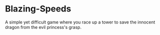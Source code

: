 # Blazing-Speeds
A simple yet difficult game where you race up a tower to save the innocent dragon from the evil princess's grasp.
